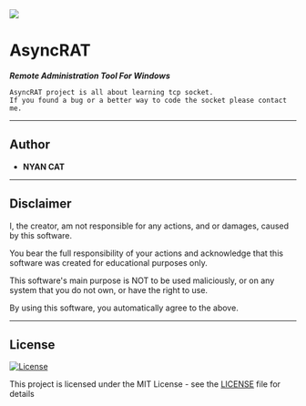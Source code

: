 <img src="https://i.imgur.com/6hxWs3H.png">


# AsyncRAT
	
***Remote Administration Tool For Windows***
 ```
AsyncRAT project is all about learning tcp socket.
If you found a bug or a better way to code the socket please contact me.
 ```


---


## Author

* **NYAN CAT**  


---



## Disclaimer

I, the creator, am not responsible for any actions, and or damages, caused by this software.

You bear the full responsibility of your actions and acknowledge that this software was created for educational purposes only.

This software's main purpose is NOT to be used maliciously, or on any system that you do not own, or have the right to use.

By using this software, you automatically agree to the above.


---


## License
[![License](http://img.shields.io/:license-mit-blue.svg?style=flat-square)](/LICENSE)

This project is licensed under the MIT License - see the [LICENSE](/LICENSE) file for details